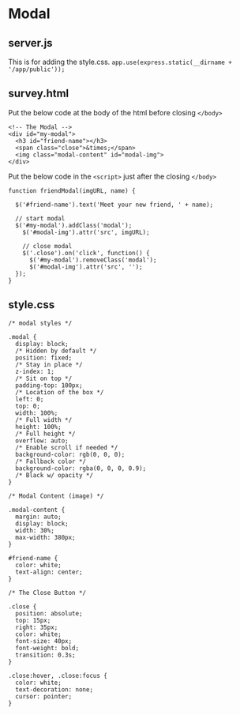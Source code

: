# Modal
## server.js
This is for adding the style.css. 
```app.use(express.static(__dirname + '/app/public'));```
## survey.html
Put the below code at the body of the html before closing `</body>`
```
<!-- The Modal -->
<div id="my-modal">
  <h3 id="friend-name"></h3>
  <span class="close">&times;</span>
  <img class="modal-content" id="modal-img">
</div>
```
Put the below code in the `<script>` just after the closing `</body>`
```
function friendModal(imgURL, name) {

  $('#friend-name').text('Meet your new friend, ' + name);

  // start modal
  $('#my-modal').addClass('modal');
    $('#modal-img').attr('src', imgURL);

    // close modal
    $('.close').on('click', function() {
      $('#my-modal').removeClass('modal');
      $('#modal-img').attr('src', '');
  });
}
```
## style.css
```
/* modal styles */

.modal {
  display: block;
  /* Hidden by default */
  position: fixed;
  /* Stay in place */
  z-index: 1;
  /* Sit on top */
  padding-top: 100px;
  /* Location of the box */
  left: 0;
  top: 0;
  width: 100%;
  /* Full width */
  height: 100%;
  /* Full height */
  overflow: auto;
  /* Enable scroll if needed */
  background-color: rgb(0, 0, 0);
  /* Fallback color */
  background-color: rgba(0, 0, 0, 0.9);
  /* Black w/ opacity */
}

/* Modal Content (image) */

.modal-content {
  margin: auto;
  display: block;
  width: 30%;
  max-width: 380px;
}

#friend-name {
  color: white;
  text-align: center;
}

/* The Close Button */

.close {
  position: absolute;
  top: 15px;
  right: 35px;
  color: white;
  font-size: 40px;
  font-weight: bold;
  transition: 0.3s;
}

.close:hover, .close:focus {
  color: white;
  text-decoration: none;
  cursor: pointer;
}
```
